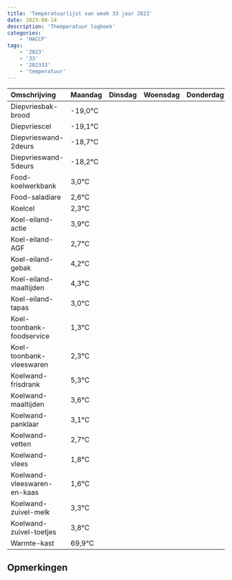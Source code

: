 ```yaml
---
title: 'Temperatuurlijst van week 33 jaar 2023'
date: 2023-08-14
description: 'Themperatuur logboek'
categories:
    - 'HACCP'
tags:
    - '2023'
    - '33'
    - '202333'
    - 'temperatuur'
---
```

|Omschrijving|Maandag|Dinsdag|Woensdag|Donderdag|Vrijdag|Zaterdag|Zondag|
|:---|:---|:---|:---|:---|:---|:---|:---|
|Diepvriesbak-brood|-19,0°C| | | | | | |
|Diepvriescel|-19,1°C| | | | | | |
|Diepvrieswand-2deurs|-18,7°C| | | | | | |
|Diepvrieswand-5deurs|-18,2°C| | | | | | |
|Food-koelwerkbank|3,0°C| | | | | | |
|Food-saladiare|2,6°C| | | | | | |
|Koelcel|2,3°C| | | | | | |
|Koel-eiland-actie|3,9°C| | | | | | |
|Koel-eiland-AGF|2,7°C| | | | | | |
|Koel-eiland-gebak|4,2°C| | | | | | |
|Koel-eiland-maaltijden|4,3°C| | | | | | |
|Koel-eiland-tapas|3,0°C| | | | | | |
|Koel-toonbank-foodservice|1,3°C| | | | | | |
|Koel-toonbank-vleeswaren|2,3°C| | | | | | |
|Koelwand-frisdrank|5,3°C| | | | | | |
|Koelwand-maaltijden|3,6°C| | | | | | |
|Koelwand-panklaar|3,1°C| | | | | | |
|Koelwand-vetten|2,7°C| | | | | | |
|Koelwand-vlees|1,8°C| | | | | | |
|Koelwand-vleeswaren-en-kaas|1,6°C| | | | | | |
|Koelwand-zuivel-melk|3,3°C| | | | | | |
|Koelwand-zuivel-toetjes|3,8°C| | | | | | |
|Warmte-kast|69,9°C| | | | | | |

## Opmerkingen


